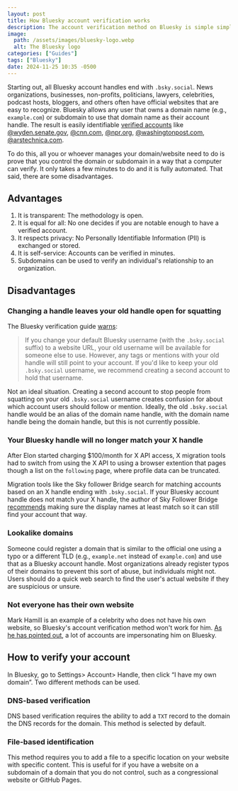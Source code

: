 ```yaml
---
layout: post
title: How Bluesky account verification works
description: The account verification method on Bluesky is simple simple and transparent – but it comes with some major drawbacks
image:
  path: /assets/images/bluesky-logo.webp
  alt: The Bluesky logo
categories: ["Guides"]
tags: ["Bluesky"]
date: 2024-11-25 10:35 -0500
---
```


Starting out, all Bluesky account handles end with `.bsky.social`. News organizations, businesses, non-profits, politicians, lawyers, celebrities, podcast hosts, bloggers, and others often have official websites that are easy to recognize. Bluesky allows any user that owns a domain name (e.g., `example.com`) or subdomain to use that domain name as their account handle. The result is easily identifiable [verified accounts](https://bsky.social/about/blog/4-28-2023-domain-handle-tutorial) like [@wyden.senate.gov](https://bsky.app/profile/wyden.senate.gov), [@cnn.com](https://bsky.app/profile/cn.com), [@npr.org](https://bsky.app/profile/npr.org), [@washingtonpost.com](https://bsky.app/profile/washingtonpost.com), [@arstechnica.com](https://bsky.app/profile/arstechnicia.com).

To do this, all you or whoever manages your domain/website need to do is prove that you control the domain or subdomain in a way that a computer can verify. It only takes a few minutes to do and it is fully automated. That said, there are some disadvantages.

## Advantages

1. It is transparent: The methodology is open.
2. It is equal for all: No one decides if you are notable enough to have a verified account.
3. It respects privacy: No Personally Identifiable Information (PII) is exchanged or stored.
4. It is self-service: Accounts can be verified in minutes.
5. Subdomains can be used to verify an individual's relationship to an organization.

## Disadvantages

### Changing a handle leaves your old handle open for squatting

The Bluesky verification guide [warns](https://bsky.social/about/blog/4-28-2023-domain-handle-tutorial):

> If you change your default Bluesky username (with the `.bsky.social` suffix) to a website URL, your old username will be available for someone else to use. However, any tags or mentions with your old handle will still point to your account. If you'd like to keep your old `.bsky.social` username, we recommend creating a second account to hold that username.

Not an ideal situation. Creating a second account to stop people from squatting on your old `.bsky.social` username creates confusion for about which account users should follow or mention. Ideally, the old `.bsky.social` handle would be an alias of the domain name handle, with the domain name handle being the domain handle, but this is not currently possible.

### Your Bluesky handle will no longer match your X handle

After Elon started charging $100/month for X API access, X migration tools had to switch from using the X API to using a browser extention that pages though a list on the `following` page, where profile data can be truncated.

Migration tools like the Sky follower Bridge search for matching accounts based on an X handle ending with `.bsky.social`. If your Bluesky account handle does not match your X handle, the author of Sky Follower Bridge [recommends](https://github.com/kawamataryo/sky-follower-bridge/issues/64) making sure the display names at least match so it can still find your account that way.

### Lookalike domains

Someone could register a domain that is similar to the official one using a typo or a different TLD (e.g., `example.net` instead of `example.com`) and use that as a Bluesky account handle. Most organizations already register typos of their domains to prevent this sort of abuse, but individuals might not. Users should do a quick web search to find the user's actual website if they are suspicious or unsure.

### Not everyone has their own website

Mark Hamill is an example of a celebrity who does not have his own website, so Bluesky's account verification method won't work for him. [As he has pointed out](https://bsky.app/profile/markhamillofficial.bsky.social/post/3lbpyd7qbkc2z), a lot of accounts are impersonating him on Bluesky.

## How to verify your account

In Bluesky, go to Settings> Account> Handle, then click “I have my own domain”. Two different methods can be used.

### DNS-based verification

DNS based verification requires the ability to add a `TXT` record to the domain the DNS records for the domain. This method is selected by default.

### File-based identification

This method requires you to add a file to a specific location on your website with specific content. This is useful for if you have a website on a subdomain of a domain that you do not control, such as a congressional website or GitHub Pages.
